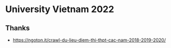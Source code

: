# University Vietnam 2022

## Thanks

- https://ngoton.it/crawl-du-lieu-diem-thi-thpt-cac-nam-2018-2019-2020/
